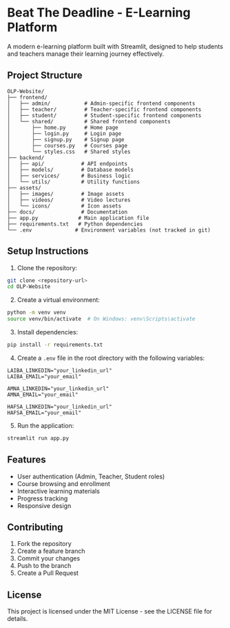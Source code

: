 # Beat The Deadline - E-Learning Platform

A modern e-learning platform built with Streamlit, designed to help students and teachers manage their learning journey effectively.

## Project Structure

```
OLP-Website/
├── frontend/
│   ├── admin/           # Admin-specific frontend components
│   ├── teacher/         # Teacher-specific frontend components
│   ├── student/         # Student-specific frontend components
│   └── shared/          # Shared frontend components
│       ├── home.py      # Home page
│       ├── login.py     # Login page
│       ├── signup.py    # Signup page
│       ├── courses.py   # Courses page
│       └── styles.css   # Shared styles
├── backend/
│   ├── api/            # API endpoints
│   ├── models/         # Database models
│   ├── services/       # Business logic
│   └── utils/          # Utility functions
├── assets/
│   ├── images/         # Image assets
│   ├── videos/         # Video lectures
│   └── icons/          # Icon assets
├── docs/               # Documentation
├── app.py             # Main application file
├── requirements.txt   # Python dependencies
└── .env              # Environment variables (not tracked in git)
```

## Setup Instructions

1. Clone the repository:
```bash
git clone <repository-url>
cd OLP-Website
```

2. Create a virtual environment:
```bash
python -m venv venv
source venv/bin/activate  # On Windows: venv\Scripts\activate
```

3. Install dependencies:
```bash
pip install -r requirements.txt
```

4. Create a `.env` file in the root directory with the following variables:
```
LAIBA_LINKEDIN="your_linkedin_url"
LAIBA_EMAIL="your_email"

AMNA_LINKEDIN="your_linkedin_url"
AMNA_EMAIL="your_email"

HAFSA_LINKEDIN="your_linkedin_url"
HAFSA_EMAIL="your_email"
```

5. Run the application:
```bash
streamlit run app.py
```

## Features

- User authentication (Admin, Teacher, Student roles)
- Course browsing and enrollment
- Interactive learning materials
- Progress tracking
- Responsive design

## Contributing

1. Fork the repository
2. Create a feature branch
3. Commit your changes
4. Push to the branch
5. Create a Pull Request

## License

This project is licensed under the MIT License - see the LICENSE file for details. 